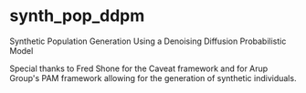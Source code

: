 # synth_pop_ddpm
Synthetic Population Generation Using a Denoising Diffusion Probabilistic Model

Special thanks to Fred Shone for the Caveat framework and for Arup Group's PAM framework allowing for the generation of synthetic individuals.
